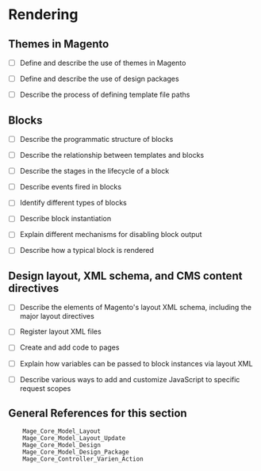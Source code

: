 # Rendering


## Themes in Magento

  - [ ] Define and describe the use of themes in Magento
  - [ ] Define and describe the use of design packages
  - [ ] Describe the process of defining template file paths


## Blocks

  - [ ] Describe the programmatic structure of blocks
  - [ ] Describe the relationship between templates and blocks
  - [ ] Describe the stages in the lifecycle of a block
  - [ ] Describe events fired in blocks
  - [ ] Identify different types of blocks
  - [ ] Describe block instantiation
  - [ ] Explain different mechanisms for disabling block output
  - [ ] Describe how a typical block is rendered


## Design layout, XML schema, and CMS content directives

  - [ ] Describe the elements of Magento's layout XML schema, including the major layout directives
  - [ ] Register layout XML files
  - [ ] Create and add code to pages
  - [ ] Explain how variables can be passed to block instances via layout XML
  - [ ] Describe various ways to add and customize JavaScript to specific request scopes

    

## General References for this section

	    Mage_Core_Model_Layout
		Mage_Core_Model_Layout_Update
		Mage_Core_Model_Design
		Mage_Core_Model_Design_Package
		Mage_Core_Controller_Varien_Action
